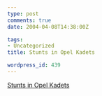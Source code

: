 ```yaml
---
type: post
comments: true
date: 2004-04-08T14:38:00Z

tags:
- Uncategorized
title: Stunts in Opel Kadets

wordpress_id: 439
---
```


[Stunts in Opel Kadets](http://www.submitresponse.co.uk/archives/autorodeo.php)
